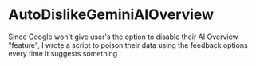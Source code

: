 # AutoDislikeGeminiAIOverview
Since Google won't give user's the option to disable their AI Overview "feature", I wrote a script to poison their data using the feedback options every time it suggests something

